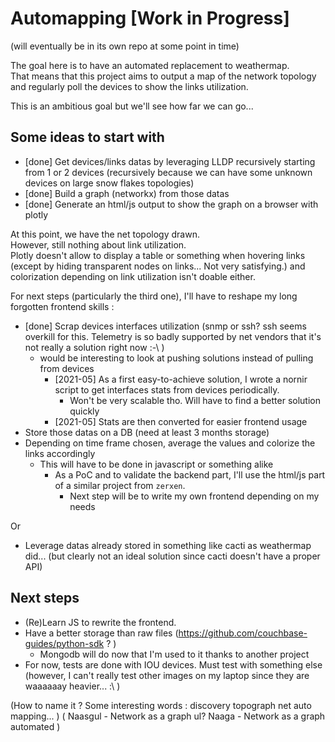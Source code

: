# Automapping [Work in Progress]

(will eventually be in its own repo at some point in time)

The goal here is to have an automated replacement to weathermap.  
That means that this project aims to output a map of the network topology and regularly poll the devices to show the links utilization.

This is an ambitious goal but we'll see how far we can go...


## Some ideas to start with

- [done] Get devices/links datas by leveraging LLDP recursively starting from 1 or 2 devices (recursively because we can have some unknown devices on large snow flakes topologies)
- [done] Build a graph (networkx) from those datas
- [done] Generate an html/js output to show the graph on a browser with plotly

At this point, we have the net topology drawn.  
However, still nothing about link utilization.  
Plotly doesn't allow to display a table or something when hovering links (except by hiding transparent nodes on links... Not very satisfying.) and  
colorization depending on link utilization isn't doable either.

For next steps (particularly the third one), I'll have to reshape my long forgotten frontend skills :

- [done] Scrap devices interfaces utilization (snmp or ssh? ssh seems overkill for this. Telemetry is so badly supported by net vendors that it's not really a solution right now :-\ )
  - would be interesting to look at pushing solutions instead of pulling from devices
    - [2021-05] As a first easy-to-achieve solution, I wrote a nornir script to get interfaces stats from devices periodically.
      - Won't be very scalable tho. Will have to find a better solution quickly
    - [2021-05] Stats are then converted for easier frontend usage
- Store those datas on a DB (need at least 3 months storage)
- Depending on time frame chosen, average the values and colorize the links accordingly
  - This will have to be done in javascript or something alike
    - As a PoC and to validate the backend part, I'll use the html/js part of a similar project from `zerxen`.
      - Next step will be to write my own frontend depending on my needs

Or 

- Leverage datas already stored in something like cacti as weathermap did... (but clearly not an ideal solution since cacti doesn't have a proper API)

## Next steps

- (Re)Learn JS to rewrite the frontend.
- Have a better storage than raw files (https://github.com/couchbase-guides/python-sdk ? )
  - Mongodb will do now that I'm used to it thanks to another project
- For now, tests are done with IOU devices. Must test with something else (however, I can't really test other images on my laptop since they are waaaaaay heavier... :\ )




(How to name it ? Some interesting words : discovery topograph net auto mapping... )
( Naasgul - Network as a graph ul?
 Naaga  - Network as a graph automated
)
